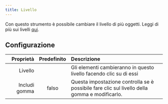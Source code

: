 ```yaml
---
title: Livello
---
```


Con questo strumento è possibile cambiare il livello di più oggetti. Leggi di più sui livelli [qui](../layers.md).

## Configurazione

|     Proprietà | Predefinito | Descrizione                                                                                   |
| -------------:|:-----------:|:--------------------------------------------------------------------------------------------- |
|       Livello |             | Gli elementi cambieranno in questo livello facendo clic su di essi                            |
| Includi gomma |    falso    | Questa impostazione controlla se è possibile fare clic sul livello della gomma e modificarlo. |
